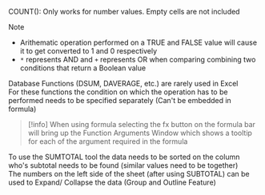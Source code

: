 COUNT(): Only works for number values. Empty cells are not included

 > [!note]
 > * Arithematic operation performed on a TRUE and FALSE value will cause it to get converted to 1 and 0 respectively
 > * `*` represents AND and `+` represents OR when comparing combining two conditions that return a Boolean value

Database Functions (DSUM, DAVERAGE, etc.) are rarely used in Excel  
For these functions the condition on which the operation has to be performed needs to be specified separately (Can't be embedded in formula)

 > [!info]
 > When using formula selecting the fx button on the formula bar will bring up the Function Arguments Window which shows a tooltip for each of the argument required in the formula

To use the SUMTOTAL tool the data needs to be sorted on the column who's subtotal needs to be found (similar values need to be together)  
The numbers on the left side of the sheet (after using SUBTOTAL) can be used to Expand/ Collapse the data (Group and Outline Feature)
